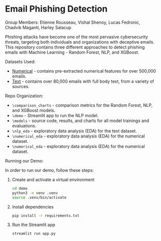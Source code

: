 # Email Phishing Detection

Group Members: Etienne Rousseau, Vishal Shenoy, Lucas Fedronic, Chadvik Maganti, Harley Salacup

Phishing attacks have become one of the most pervasive cybersecurity threats, targeting both individuals and organizations with deceptive emails. This repository contains three different approaches to detect phishing emails with Machine Learning - Random Forest, NLP, and XGBoost.

Datasets Used:
- [Numerical](https://www.kaggle.com/datasets/ethancratchley/email-phishing-dataset) - contains pre-extracted numerical features for over 500,000 emails.
- [Text](https://www.kaggle.com/datasets/naserabdullahalam/phishing-email-dataset) - contains over 80,000 emails with full body text, from a variety of sources.

Repo Organization:
- `\comparison_charts` - comparison metrics for the Random Forest, NLP, and XGBoost models.
- `\demo` - Streamlit app to run the NLP model.
- `\models` - source code, results, and charts for all model trainings and evaluations.
- `\nlp_eda` - exploratory data analysis (EDA) for the text dataset.
- `\numerical_eda` - exploratory data analysis (EDA) for the numerical dataset.
- `\numerical_eda` - exploratory data analysis (EDA) for the numerical dataset.

Running our Demo:

In order to run our demo, follow these steps:

1. Create and activate a virtual environment  
   ```bash
   cd demo
   python3 -m venv .venv
   source .venv/bin/activate
   ```

2. Install dependencies  
   ```bash
   pip install -r requirements.txt
   ```

3. Run the Streamlit app  
   ```bash
   streamlit run app.py
   ```
